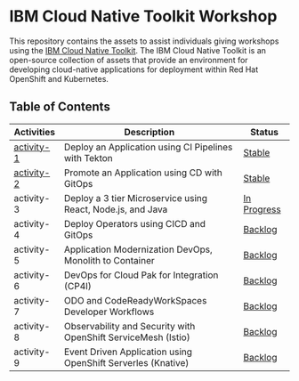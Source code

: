 # IBM Cloud Native Toolkit Workshop

This repository contains the assets to assist individuals giving workshops using the [IBM Cloud Native Toolkit](https://cloudnativetoolkit.dev/). The IBM Cloud Native Toolkit is an open-source collection of assets that provide an environment for developing cloud-native applications for deployment within Red Hat OpenShift and Kubernetes.

## Table of Contents

| Activities                   | Description                                                    | Status        |
| ---------------------------- | -------------------------------------------------------------- | ------------- |
| [activity-1](./activity-1/)  | Deploy an Application using CI Pipelines with Tekton           | [Stable](https://github.com/ibm-garage-cloud/planning/issues/656)        |
| [activity-2](./activity-2/)  | Promote an Application using CD with GitOps                    | [Stable](https://github.com/ibm-garage-cloud/planning/issues/657)        |
| activity-3                   | Deploy a 3 tier Microservice using React, Node.js, and Java    | [In Progress](https://github.com/ibm-garage-cloud/planning/issues/658)   |
| activity-4                   | Deploy Operators using CICD and GitOps                         | [Backlog](https://github.com/ibm-garage-cloud/planning/issues/659)       |
| activity-5                   | Application Modernization DevOps, Monolith to Container        | [Backlog](https://github.com/ibm-garage-cloud/planning/issues/660)       |
| activity-6                   | DevOps for Cloud Pak for Integration (CP4I)                    | [Backlog](https://github.com/ibm-garage-cloud/planning/issues/661)       |
| activity-7                   | ODO and CodeReadyWorkSpaces Developer Workflows                | [Backlog](https://github.com/ibm-garage-cloud/planning/issues/662)       |
| activity-8                   | Observability and Security with OpenShift ServiceMesh (Istio)  | [Backlog](https://github.com/ibm-garage-cloud/planning/issues/663)       |
| activity-9                   | Event Driven Application using OpenShift Serverles (Knative)   | [Backlog](https://github.com/ibm-garage-cloud/planning/issues/664)       |
